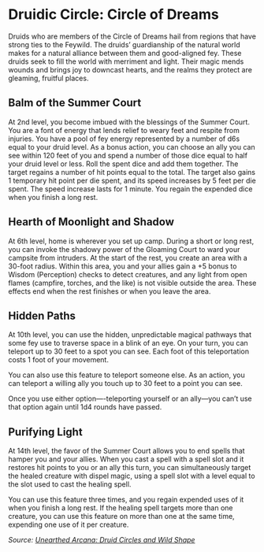 # Druidic Circle: Circle of Dreams
Druids who are members of the Circle of Dreams hail from regions that have strong ties to the Feywild. The druids’ guardianship of the natural world makes for a natural alliance between them and good-aligned fey. These druids seek to fill the world with merriment and light. Their magic mends wounds and brings joy to downcast hearts, and the realms they protect are gleaming, fruitful places.

## Balm of the Summer Court
At 2nd level, you become imbued with the blessings of the Summer Court. You are a font of energy that lends relief to weary feet and respite from injuries. You have a pool of fey energy represented by a number of d6s equal to your druid level.
As a bonus action, you can choose an ally you can see within 120 feet of you and spend a number of those dice equal to half your druid level or less. Roll the spent dice and add them together. The target regains a number of hit points equal to the total. The target also gains 1 temporary hit point per die spent, and its speed increases by 5 feet per die spent. The speed increase lasts for 1 minute.
You regain the expended dice when you finish a long rest.

## Hearth of Moonlight and Shadow 
At 6th level, home is wherever you set up camp. During a short or long rest, you can invoke the shadowy power of the Gloaming Court to ward your campsite from intruders. At the start of the rest, you create an area with a 30-foot radius. Within this area, you and your allies gain a +5 bonus to Wisdom (Perception) checks to detect creatures, and any light from open flames (campfire, torches, and the like) is not visible outside the area. These effects end when the rest finishes or when you leave the area.

## Hidden Paths
At 10th level, you can use the hidden, unpredictable magical pathways that some fey use to traverse space in a blink of an eye. On your turn, you can teleport up to 30 feet to a spot you can see. Each foot of this teleportation costs 1 foot of your movement.

You can also use this feature to teleport someone else. As an action, you can teleport a willing ally you touch up to 30 feet to a point you can see.

Once you use either option—-teleporting yourself or an ally—you can’t use that option again until 1d4 rounds have passed.

## Purifying Light
At 14th level, the favor of the Summer Court allows you to end spells that hamper you and your allies. When you cast a spell with a spell slot and it restores hit points to you or an ally this turn, you can simultaneously target the healed creature with dispel magic, using a spell slot with a level equal to the slot used to cast the healing spell.

You can use this feature three times, and you regain expended uses of it when you finish a long rest. If the healing spell targets more than one creature, you can use this feature on more than one at the same time, expending one use of it per creature.

*Source: [Unearthed Arcana: Druid Circles and Wild Shape](https://dnd.wizards.com/articles/unearthed-arcana/druid-circles-and-wild-shape)*